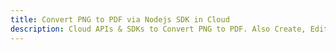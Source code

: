 ---title: Convert PNG to PDF via Nodejs SDK in Clouddescription: Cloud APIs & SDKs to Convert PNG to PDF. Also Create, Edit & Render Microsoft Word & OpenOffice documents in the Cloud.---